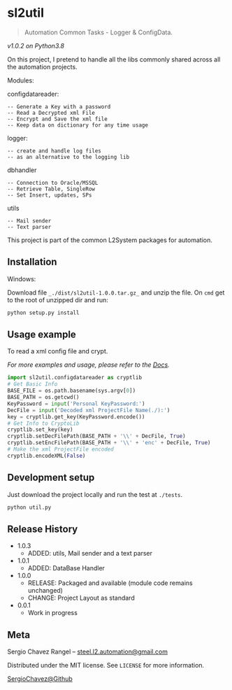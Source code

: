 # sl2util
> Automation Common Tasks - Logger & ConfigData.

_v1.0.2 on Python3.8_

On this project, I pretend to handle all the libs commonly shared across 
all the automation projects.

Modules:

configdatareader:

    -- Generate a Key with a password
    -- Read a Decrypted xml File
    -- Encrypt and Save the xml file 
    -- Keep data on dictionary for any time usage

logger:

    -- create and handle log files
    -- as an alternative to the logging lib
    
dbhandler

    -- Connection to Oracle/MSSQL
    -- Retrieve Table, SingleRow
    -- Set Insert, updates, SPs
    
utils

    -- Mail sender
    -- Text parser
    
This project is part of the common L2System packages for automation.

## Installation

Windows:

Download file ``_./dist/sl2util-1.0.0.tar.gz_`` and unzip the file.
On ``cmd`` get to the root of unzipped dir and run:
```sh
python setup.py install
```

## Usage example

To read a xml config file and crypt.

_For more examples and usage, please refer to the [Docs][Docs]._
```python
import sl2util.configdatareader as cryptlib
# Get Basic Info
BASE_FILE = os.path.basename(sys.argv[0])
BASE_PATH = os.getcwd()
KeyPassword = input('Personal KeyPassword:')
DecFile = input('Decoded xml ProjectFile Name(./):')
key = cryptlib.get_key(KeyPassword.encode())
# Get Info to CryptoLib
cryptlib.set_key(key)
cryptlib.setDecFilePath(BASE_PATH + '\\' + DecFile, True)
cryptlib.setEncFilePath(BASE_PATH + '\\' + 'enc' + DecFile, True)
# Make the xml ProjectFile encoded
cryptlib.encodeXML(False)
```
## Development setup

Just download the project locally and run the test at ``./tests``.

```sh
python util.py
```

## Release History

* 1.0.3
    * ADDED: utils, Mail sender and a text parser
* 1.0.1
    * ADDED: DataBase Handler
* 1.0.0
    * RELEASE: Packaged and available (module code remains unchanged)
    * CHANGE: Project Layout as standard
* 0.0.1
    * Work in progress

## Meta

Sergio Chavez Rangel – steel.l2.automation@gmail.com

Distributed under the MIT license. See ``LICENSE`` for more information.

[SergioChavez@Github](https://github.com/SergioChavezRangel/)


<!-- Markdown link & img dfn's -->
[Docs]: https://github.com/SergioChavezRangel/SL2Utilities-master/tree/master/tests